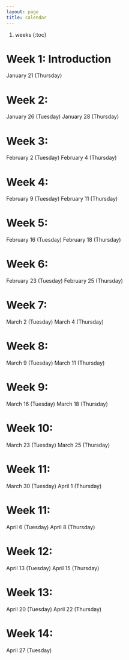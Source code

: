 ```yaml
---
layout: page
title: calendar
---
```


1. weeks
{:toc}

# Week 1: Introduction

January 21 (Thursday)

# Week 2:

January 26 (Tuesday)
January 28 (Thursday)

# Week 3:

February 2 (Tuesday)
February 4 (Thursday)

# Week 4: 

February 9 (Tuesday)
February 11 (Thursday)

# Week 5: 

February 16 (Tuesday)
February 18 (Thursday)

# Week 6: 

February 23 (Tuesday)
February 25 (Thursday)

# Week 7: 

March 2 (Tuesday)
March 4 (Thursday)

# Week 8: 

March 9 (Tuesday)
March 11 (Thursday)

# Week 9: 

March 16 (Tuesday)
March 18 (Thursday)

# Week 10: 

March 23 (Tuesday)
March 25 (Thursday)

# Week 11: 

March 30 (Tuesday)
April 1 (Thursday)

# Week 11: 

April 6 (Tuesday)
April 8 (Thursday)

# Week 12: 

April 13 (Tuesday)
April 15 (Thursday)

# Week 13: 

April 20 (Tuesday)
April 22 (Thursday)

# Week 14: 

April 27 (Tuesday)

